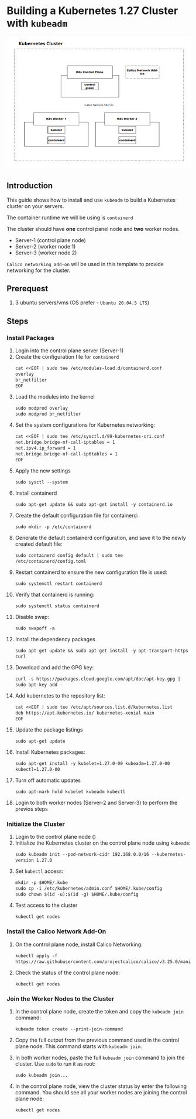 # Building a Kubernetes 1.27 Cluster with `kubeadm`

![building-kubernetes-cluster](images/kubernetes-cluster.PNG)

## **Introduction**
This guide shows how to install and use `kubeadm` to build a Kubernetes cluster on your servers.

The container runtime we will be using is  `containerd`

The cluster should have **one** control panel node and **two** worker nodes.
- Server-1 (control plane node)
- Server-2 (worker node 1)
- Server-3 (worker node 2)

`Calico networking add-on` will be used in this template to provide networking for the cluster.


## **Prerequest**
1. 3 ubuntu servers/vms (OS prefer - `Ubuntu 20.04.5 LTS`)
   

## **Steps**
 ### **Install Packages**
  1. Login into the control plane server (Server-1)
  2. Create the configuration file for `containerd`
        ```
        cat <<EOF | sudo tee /etc/modules-load.d/containerd.conf
        overlay
        br_netfilter
        EOF
        ```
  3. Load the modules into the kernel
        ```
        sudo modprod overlay
        sudo modprod br_netfilter
        ```
  4. Set the system configurations for Kubernetes networking:
        ```
        cat <<EOF | sudo tee /etc/sysctl.d/99-kubernetes-cri.conf
        net.bridge.bridge-nf-call-iptables = 1
        net.ipv4.ip_forward = 1
        net.bridge.bridge-nf-call-ip6tables = 1
        EOF
        ```
  5. Apply the new settings
        ```
        sudo sysctl --system
        ```
  6. Install containerd
        ```
        sudo apt-get update && sudo apt-get install -y containerd.io
        ```
  7. Create the default configuration file for containerd:
        ```
        sudo mkdir -p /etc/containerd
        ```
  8. Generate the default containerd configuration, and save it to the newly created default file:
        ```
        sudo containerd config default | sudo tee /etc/containerd/config.toml
        ```
  9. Restart containerd to ensure the new configuration file is used:
        ```
        sudo systemctl restart containerd
        ```
  10.  Verify that containerd is running:
        ```
        sudo systemctl status containerd
        ```
  11.  Disable swap:
        ```
        sudo swapoff -a
        ```
  12.  Install the dependency packages
        ```
        sudo apt-get update && sudo apt-get install -y apt-transport-https curl
        ```
  13.  Download and add the GPG key:
        ```
        curl -s https://packages.cloud.google.com/apt/doc/apt-key.gpg | sudo apt-key add -
        ```
  14.  Add kubernetes to the repository list:
        ```
        cat <<EOF | sudo tee /etc/apt/sources.list.d/kubernetes.list
        deb https://apt.kubernetes.io/ kubernetes-xenial main
        EOF
        ```
  15.  Update the package listings
        ```
        sudo apt-get update
        ```
  16.  Install Kubernetes packages:
        ```
        sudo apt-get install -y kubelet=1.27.0-00 kubeadm=1.27.0-00 kubectl=1.27.0-00
        ```
  17.  Turn off automatic updates
        ```
        sudo apt-mark hold kubelet kubeadm kubectl
        ```
  18.  Login to both worker nodes (Server-2 and Server-3) to perform the previos steps

### **Initialize the Cluster** ###
  1. Login to the control plane node ()
  2. Initialize the Kubernetes cluster on the control plane node using `kubeadm`:
        ```
        sudo kubeadm init --pod-network-cidr 192.168.0.0/16 --kubernetes-version 1.27.0
        ```
  3. Set `kubectl` access:
        ```
        mkdir -p $HOME/.kube
        sudo cp -i /etc/kubernetes/admin.conf $HOME/.kube/config
        sudo chown $(id -u):$(id -g) $HOME/.kube/config
        ``` 
  4. Test access to the cluster
        ```
        kubectl get nodes
        ```

### **Install the Calico Network Add-On** ###
1. On the control plane node, install Calico Networking:
    ```
    kubectl apply -f https://raw.githubusercontent.com/projectcalico/calico/v3.25.0/manifests/calico.yaml
    ```
2. Check the status of the control plane node:
    ```
    kubectl get nodes
    ```


### **Join the Worker Nodes to the Cluster** ###
1. In the control plane node, create the token and copy the `kubeadm join` command:
    ```
    kubeadm token create --print-join-command
    ```
2. Copy the full output from the previous command used in the control plane node. This command starts with `kubeadm join`.

3. In both worker nodes, paste the full `kubeadm join` command to join the cluster. Use `sudo` to run it as root:
    ```
    sudo kubeadm join...
    ```
4. In the control plane node, view the cluster status by enter the following command. You should see all your worker nodes are joining the control plane node:
    ```
    kubectl get nodes
    ```